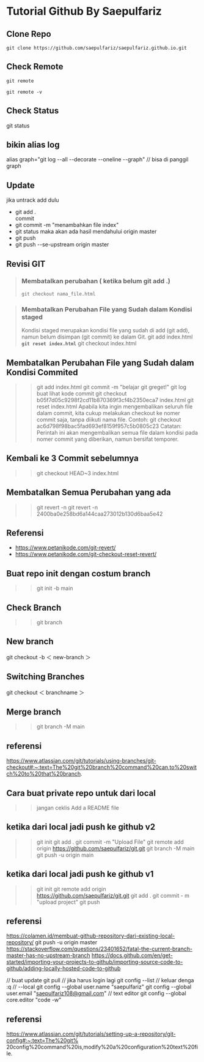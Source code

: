 # Tutorial Github By Saepulfariz

## Clone Repo

```CLI
git clone https://github.com/saepulfariz/saepulfariz.github.io.git
```

## Check Remote

```php
git remote
```

```CLI
git remote -v
```

## Check Status

git status

## bikin alias log

alias graph="git log --all --decorate --oneline --graph"
// bisa di panggil graph

## Update

jika untrack add dulu

- git add . <br>
  commit
- git commit -m "menambahkan file index"
- git status maka akan ada hasil mendahului origin master
- git push
- git push --se-upstream origin master

## Revisi GIT

> ### Membatalkan perubahan ( ketika belum git add .)
>
> ```CLI
> git checkout nama_file.html
> ```

> ### Membatalkan Perubahan File yang Sudah dalam Kondisi staged
>
> Kondisi staged merupakan kondisi file yang sudah di add (git add), namun belum disimpan (git commit) ke dalam Git.
> git add index.html
> **`git reset index.html`**
> git checkout index.html

## Membatalkan Perubahan File yang Sudah dalam Kondisi Commited

> > git add index.html
> > git commit -m "belajar git greget!"
> > git log
> > buat lihat kode commit
> > git checkout b05f7d05c9298f2cd11b870369f3cf4b2350eca7 index.html
> > git reset index.html
> > Apabila kita ingin mengembalikan seluruh file dalam commit, kita cukup melakukan checkout ke nomer commit saja, tanpa diikuti nama file. Contoh:
> > git checkout ac6d798f98bac5fad693ef8159f957c5b0805c23
> > Catatan: Perintah ini akan mengembalikan semua file dalam kondisi pada nomer commit yang diberikan, namun bersifat temporer.

## Kembali ke 3 Commit sebelumnya

> > git checkout HEAD~3 index.html

## Membatalkan Semua Perubahan yang ada

> > git revert -n <nomer commit>
> > git revert -n 2400ba0e258bd6a144caa273012b130d6baa5e42

## Referensi

- https://www.petanikode.com/git-revert/
- https://www.petanikode.com/git-checkout-reset-revert/

## Buat repo init dengan costum branch

> > git init -b main

## Check Branch

> > git branch

## New branch

git checkout -b ＜ new-branch ＞

## Switching Branches

git checkout ＜ branchname ＞

## Merge branch

> > git branch -M main

## referensi

https://www.atlassian.com/git/tutorials/using-branches/git-checkout#:~:text=The%20git%20branch%20command%20can,to%20switch%20to%20that%20branch.

## Cara buat private repo untuk dari local

> > jangan ceklis Add a README file

## ketika dari local jadi push ke github v2

> > git init
> > git add .
> > git commit -m "Upload File"
> > git remote add origin https://github.com/saepulfariz/git.git
> > git branch -M main
> > git push -u origin main

## ketika dari local jadi push ke github v1

> > git init
> > git remote add origin https://github.com/saepulfariz/git.git
> > git add .
> > git commit - m "upload project"
> > git push

## referensi

https://colamen.id/membuat-github-repository-dari-existing-local-repository/
git push -u origin master
https://stackoverflow.com/questions/23401652/fatal-the-current-branch-master-has-no-upstream-branch
https://docs.github.com/en/get-started/importing-your-projects-to-github/importing-source-code-to-github/adding-locally-hosted-code-to-github

// buat update
git pull
// jika harus login lagi
git config --list
// keluar denga :q
// --local
git config --global user.name "saepulfariz"
git config --global user.email "saepulfariz108@gmail.com"
// text editor
git config --global core.editor "code -w"

## referensi

https://www.atlassian.com/git/tutorials/setting-up-a-repository/git-config#:~:text=The%20git%
20config%20command%20is,modify%20a%20configuration%20text%20file.
